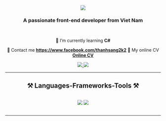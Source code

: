 <h1 align="center">
    <img src="https://readme-typing-svg.herokuapp.com/?font=Righteous&size=35&center=true&vCenter=true&width=500&height=70&duration=4000&lines=Hi+There!+👋;+I'm+Nguyen+Thanh+Sang!;" />
</h1>

<h3 align="center">A passionate front-end developer from Viet Nam </h3>

<br/>

<div align="center">
  
 🌱 I’m currently learning **C#**

💬 Contact me **https://www.facebook.com/thanhsang2k2**
💬 My online CV **[Online CV](https://sang1833.github.io/CV/)**

 </div>
 
<div align="center"> 
  <a href="mailto:nguyenthanhsang22vn@gmail.com">
    <img src="https://img.shields.io/badge/Gmail-333333?style=for-the-badge&logo=gmail&logoColor=red" />
  </a>
  <a href="https://www.linkedin.com/in/thanhsang2k2" target="_blank">
    <img src="https://img.shields.io/badge/LinkedIn-0077B5?style=for-the-badge&logo=linkedin&logoColor=white" target="_blank" />
  </a>
</div>

 <hr/>
 
<h2 align="center">⚒️ Languages-Frameworks-Tools ⚒️</h2>
<br/>
<div align="center">
    <img src="https://skillicons.dev/icons?i=react,bootstrap,mui,html,css,vscode,github,figma,tailwind,git,r" />
    <img src="https://skillicons.dev/icons?i=javascript,typescript,firebase,mongodb,mysql" /><br>
</div>

<br/>
<hr/>
<br/>
